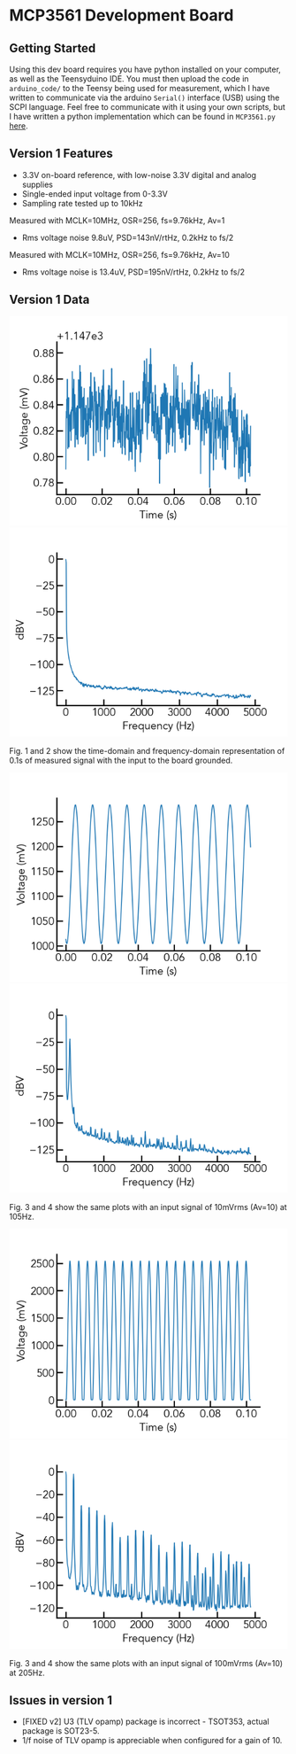 MCP3561 Development Board
============================

Getting Started
------------------
Using this dev board requires you have python installed on your computer, as
well as the Teensyduino IDE. You must then upload the code in ``arduino_code/``
to the Teensy being used for measurement, which I have written to communicate
via the arduino ``Serial()`` interface (USB) using the SCPI language. Feel free
to communicate with it using your own scripts, but I have written a python
implementation which can be found in ``MCP3561.py``
[here](https://github.com/edmundsj/AD7766_Python.git).

Version 1 Features
---------------------------
- 3.3V on-board reference, with low-noise 3.3V digital and analog supplies
- Single-ended input voltage from 0-3.3V
- Sampling rate tested up to 10kHz

Measured with MCLK=10MHz, OSR=256, fs=9.76kHz, Av=1
- Rms voltage noise 9.8uV, PSD=143nV/rtHz, 0.2kHz to fs/2

Measured with MCLK=10MHz, OSR=256, fs=9.76kHz, Av=10
- Rms voltage noise is 13.4uV, PSD=195nV/rtHz, 0.2kHz to fs/2

Version 1 Data
----------------
![Fig. 1](figures/MCP3561DevBoard_grounded_representative.png)
![Fig. 2](figures/MCP3561DevBoard_grounded.png)

Fig. 1 and 2 show the time-domain and frequency-domain representation of 0.1s
of measured signal with the input to the board grounded.

![Fig. 3](figures/MCP3561DevBoard_10mVrms_representative.png)
![Fig. 4](figures/MCP3561DevBoard_10mVrms.png)

Fig. 3 and 4 show the same plots with an input signal of 10mVrms (Av=10) at
105Hz.

![Fig. 3](figures/MCP3561DevBoard_100mVrms_representative.png)
![Fig. 4](figures/MCP3561DevBoard_100mVrms.png)

Fig. 3 and 4 show the same plots with an input signal of 100mVrms (Av=10) at
205Hz. 

Issues in version 1
---------------------
- [FIXED v2] U3 (TLV opamp) package is incorrect - TSOT353, actual package is SOT23-5.
- 1/f noise of TLV opamp is appreciable when configured for a gain of 10. 

